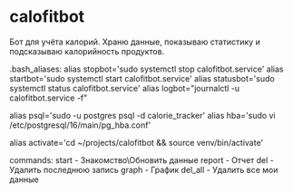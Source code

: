 # calofitbot

Бот для учёта калорий. Храню данные, показываю статистику и подсказываю калорийность продуктов.

.bash_aliases:
alias stopbot='sudo systemctl stop calofitbot.service'
alias startbot='sudo systemctl start calofitbot.service'
alias statusbot='sudo systemctl status calofitbot.service'
alias logbot="journalctl -u calofitbot.service -f"

alias psql='sudo -u postgres psql -d calorie_tracker'
alias hba='sudo vi /etc/postgresql/16/main/pg_hba.conf'

alias activate='cd ~/projects/calofitbot && source venv/bin/activate'


commands:
start - Знакомство\Обновить данные
report - Отчет 
del - Удалить последнюю запись
graph - График
del_all - Удалить все мои данные


